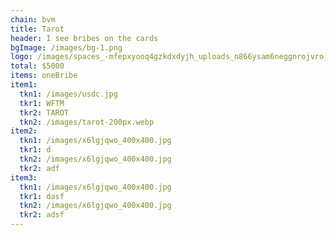 ```yaml
---
chain: bvm
title: Tarot
header: I see bribes on the cards
bgImage: /images/bg-1.png
logo: /images/spaces_-mfepxyooq4gzkdxdyjh_uploads_n866ysam6neggnrojvro_tarot-logo-dark-bg-horizontal.webp
total: $5000
items: oneBribe
item1:
  tkn1: /images/usdc.jpg
  tkr1: WFTM
  tkr2: TAROT
  tkn2: /images/tarot-200px.webp
item2:
  tkn1: /images/x6lgjqwo_400x400.jpg
  tkr1: d
  tkn2: /images/x6lgjqwo_400x400.jpg
  tkr2: adf
item3:
  tkn1: /images/x6lgjqwo_400x400.jpg
  tkr1: dasf
  tkn2: /images/x6lgjqwo_400x400.jpg
  tkr2: adsf
---
```

